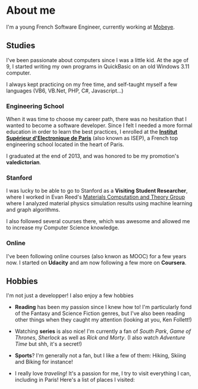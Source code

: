 # About me
I'm a young French Software Engineer, currently working at [Mobeye](http://www.mobeye-app.com/).

## Studies
I've been passionate about computers since I was a little kid. At the age of 9, I started
writing my own programs in QuickBasic on an old Windows 3.11 computer.

I always kept practicing on my free time, and self-taught myself a few languages (VB6,
VB.Net, PHP, C#, Javascript...)

### Engineering School
When it was time to choose my career path, there was no hesitation that I wanted to become
a software developer. Since I felt I needed a more formal education in order to learn the
best practices, I enrolled at the **[Institut Supérieur d'Electronique de Paris](http://www.isep.fr/)**
(also known as ISEP), a French top engineering school located in the heart of Paris.

I graduated at the end of 2013, and was honored to be my promotion's **valedictorian**.

### Stanford
I was lucky to be able to go to Stanford as a **Visiting Student Researcher**, where I
worked in Evan Reed's [Materials Computation and Theory Group](https://web.stanford.edu/group/evanreed/)
where I analyzed material physics simulation results using machine learning and graph
algorithms.

I also followed several courses there, which was awesome and allowed me to increase my
Computer Science knowledge.

### Online
I've been following online courses (also knwon as MOOC) for a few years now. I started on
**Udacity** and am now following a few more on **Coursera**.

## Hobbies
I'm not just a developper! I also enjoy a few hobbies

* **Reading** has been my passion since I knew how to! I'm particularly fond of the Fantasy
and Science Fiction genres, but I've also been reading other things when they caught my
attention (looking at you, Ken Follett!)

* Watching **series** is also nice! I'm currently a fan of *South Park*, *Game of Thrones*,
*Sherlock* as well as *Rick and Morty*. (I also watch *Adventure Time* but shh, it's a
secret!)

* **Sports**? I'm generally not a fan, but I like a few of them: Hiking, Skiing and Biking
for instance!

* I really love *traveling*! It's a passion for me, I try to visit everything I can,
including in Paris!
Here's a list of places I visited:

<script src="http://cdn.amcharts.com/lib/3/ammap.js" type="text/javascript"></script>
<script src="http://cdn.amcharts.com/lib/3/maps/js/worldHigh.js" type="text/javascript"></script>
<script src="http://cdn.amcharts.com/lib/3/themes/dark.js" type="text/javascript"></script>
<div id="mapdiv" style="width: 100%; height: 350px;"></div>
<script type="text/javascript">
var map = AmCharts.makeChart("mapdiv",{
type: "map",
theme: "dark",
pathToImages : "http://cdn.amcharts.com/lib/3/images/",
panEventsEnabled : true,
backgroundColor : "#535364",
backgroundAlpha : 1,
zoomControl: {
zoomControlEnabled : true
},
dataProvider : {
map : "worldHigh",
getAreasFromMap : true,
areas :
[
	{
		"id": "BE",
		"showAsSelected": true
	},
	{
		"id": "CH",
		"showAsSelected": true
	},
	{
		"id": "CZ",
		"showAsSelected": true
	},
	{
		"id": "DE",
		"showAsSelected": true
	},
	{
		"id": "ES",
		"showAsSelected": true
	},
	{
		"id": "JE",
		"showAsSelected": true
	},
	{
		"id": "FR",
		"showAsSelected": true
	},
	{
		"id": "GB",
		"showAsSelected": true
	},
	{
		"id": "IE",
		"showAsSelected": true
	},
	{
		"id": "NL",
		"showAsSelected": true
	},
	{
		"id": "VA",
		"showAsSelected": true
	},
	{
		"id": "US",
		"showAsSelected": true
	},
	{
		"id": "MA",
		"showAsSelected": true
	},
	{
		"id": "JP",
		"showAsSelected": true
	},
	{
		"id": "KH",
		"showAsSelected": true
	},
	{
		"id": "LA",
		"showAsSelected": true
	},
	{
		"id": "VN",
		"showAsSelected": true
	}
]
},
areasSettings : {
autoZoom : true,
color : "#B4B4B7",
colorSolid : "#84ADE9",
selectedColor : "#84ADE9",
outlineColor : "#666666",
rollOverColor : "#9EC2F7",
rollOverOutlineColor : "#000000"
}
});
</script>
